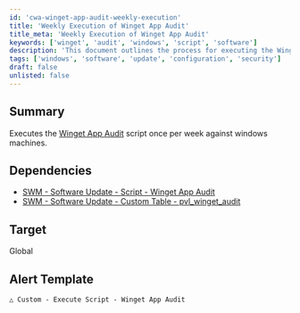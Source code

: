 ```yaml
---
id: 'cwa-winget-app-audit-weekly-execution'
title: 'Weekly Execution of Winget App Audit'
title_meta: 'Weekly Execution of Winget App Audit'
keywords: ['winget', 'audit', 'windows', 'script', 'software']
description: 'This document outlines the process for executing the Winget App Audit script weekly on Windows machines, including dependencies and target settings for effective monitoring and management.'
tags: ['windows', 'software', 'update', 'configuration', 'security']
draft: false
unlisted: false
---
```

## Summary

Executes the [Winget App Audit](https://proval.itglue.com/DOC-5078775-17973895) script once per week against windows machines.

## Dependencies

- [SWM - Software Update - Script - Winget App Audit](https://proval.itglue.com/DOC-5078775-17973895)  
- [SWM - Software Update - Custom Table - pvl_winget_audit](https://proval.itglue.com/DOC-5078775-17973960)  

## Target

Global

## Alert Template

`△ Custom - Execute Script - Winget App Audit`  



